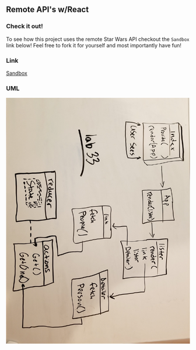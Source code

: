 ## Remote API's w/React

### Check it out!
To see how this project uses the remote Star Wars API checkout the `Sandbox` link below! Feel free to fork it for yourself and most importantly have fun!

### Link
[Sandbox](https://codesandbox.io/s/xpx8x3yrvw)

### UML

![lab-33](assets/lab-33.jpg)

